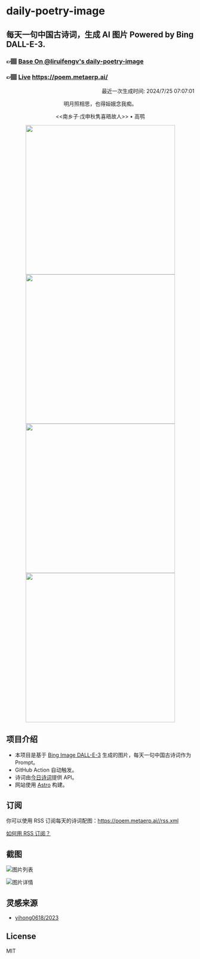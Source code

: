 
# daily-poetry-image

## 每天一句中国古诗词，生成 AI 图片 Powered by Bing DALL-E-3.

### 👉🏽 [Base On @liruifengv's daily-poetry-image](https://github.com/liruifengv/daily-poetry-image)

### 👉🏽 [Live](https://poem.metaerp.ai/) https://poem.metaerp.ai/

<p align="right">
  最近一次生成时间: 2024/7/25 07:07:01
</p>
<p align="center">
明月照相思，也得姮娥念我痴。
</p>
<p align="center">
<<南乡子·戊申秋隽喜晤故人>> • 高鹗
</p>
<p align="center">
<img src="https://tse2.mm.bing.net/th/id/OIG2.oa2BVlicq.O6bfjp7OZt" height="400" width="400" />
<img src="https://tse1.mm.bing.net/th/id/OIG2.P0OPUl3AWDQxx42AJ.Xf" height="400" width="400" />
<img src="https://tse1.mm.bing.net/th/id/OIG2..hey2BmRBRBF6c005XiA" height="400" width="400" />
<img src="https://tse4.mm.bing.net/th/id/OIG2.wxDbZC_N_nWERYo52oWI" height="400" width="400" />
</p>

## 项目介绍

-   本项目是基于 [Bing Image DALL-E-3](https://www.bing.com/images/create) 生成的图片，每天一句中国古诗词作为 Prompt。
-   GitHub Action 自动触发。
-   诗词由[今日诗词](https://www.jinrishici.com/)提供 API。
-   网站使用 [Astro](https://astro.build) 构建。

## 订阅

你可以使用 RSS 订阅每天的诗词配图：https://poem.metaerp.ai//rss.xml

[如何用 RSS 订阅？](https://zhuanlan.zhihu.com/p/55026716)

## 截图

![图片列表](./screenshots/01.png)

![图片详情](./screenshots/02.png)

## 灵感来源

-   [yihong0618/2023](https://github.com/yihong0618/2023)

## License

MIT
